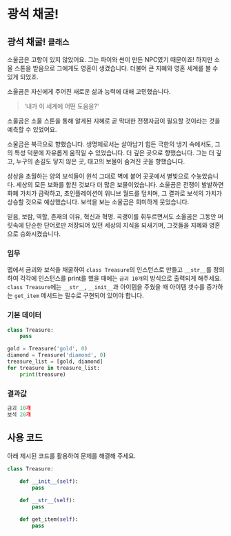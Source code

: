 # 광석 채굴!

## 광석 채굴! `클래스`

소울곰은 고향이 있지 않았어요. 그는 파이와 썬이 만든 NPC였기 때문이죠! 하지만 소울 스톤을 받음으로 그에게도 영혼이 생겼습니다. 더불어 큰 지혜와 영혼 세계를 볼 수 있게 되었죠.

소울곰은 자신에게 주어진 새로운 삶과 능력에 대해 고민했습니다.

> '내가 이 세계에 어떤 도움을?'

소울곰은 소울 스톤을 통해 알게된 지혜로 곧 막대한 전쟁자금이 필요할 것이라는 것을 예측할 수 있었어요. 

소울곰은 북극으로 향했습니다. 생명체로서는 살아남기 힘든 극한의 냉기 속에서도, 그의 특성 덕분에 자유롭게 움직일 수 있었습니다. 더 깊은 곳으로 향했습니다. 그는 더 깊고, 누구의 손길도 닿지 않은 곳, 태고의 보물이 숨겨진 곳을 향했습니다.

상상을 초월하는 양의 보석들이 원석 그대로 벽에 붙어 곳곳에서 별빛으로 수놓았습니다. 세상의 모든 보화를 합친 것보다 더 많은 보물이었습니다. 소울곰은 전쟁이 발발하면 화폐 가치가 급락하고, 초인플레이션이 위니브 월드를 덮치며, 그 결과로 보석의 가치가 상승할 것으로 예상했습니다. 보석을 보는 소울곰은 희미하게 웃었습니다.

믿음, 보람, 역할, 존재의 이유, 혁신과 혁명. 곡괭이를 휘두르면서도 소울곰은 그동안 머릿속에 단순한 단어로만 저장되어 있던 세상의 지식을 되새기며, 그것들을 지혜와 영혼으로 승화시켰습니다.

### 임무
맵에서 금괴와 보석을 채굴하여 `class Treasure`의 인스턴스로 만들고 `__str__`를 정의하여 각각에 인스턴스를 print를 했을 때에는 `금괴 10개`의 방식으로 출력되게 해주세요. `class Treasure`에는 `__str__`, `__init__`과 아이템을 주웠을 때 아이템 갯수를 증가하는 `get_item` 메서드는 필수로 구현되어 있어야 합니다.

### 기본 데이터
```python
class Treasure:
    pass

gold = Treasure('gold', 0)
diamond = Treasure('diamond', 0)
treasure_list = [gold, diamond]
for treasure in treasure_list:
    print(treasure)
```

### 결과값
```python
금괴 10개
보석 20개
```

## 사용 코드
아래 제시된 코드를 활용하여 문제를 해결해 주세요.

```python
class Treasure:
    
    def __init__(self):
        pass

    def __str__(self):
        pass

    def get_item(self):
        pass
```
